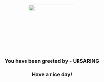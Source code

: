 <p align="center">
            <img src="https://raw.githubusercontent.com/PokeAPI/sprites/master/sprites/pokemon/217.png" width="150" height="150">
          </p>
          <h3 align="center">You have been greeted by - <b>URSARING</b></h3>
          <h3 align="center">Have a nice day!</h3>
